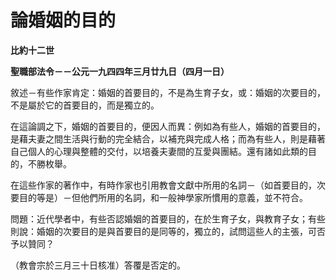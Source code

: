 # 論婚姻的目的


**比約十二世**

**聖職部法令－－公元一九四四年三月廿九日（四月一日）**





敘述－有些作家肯定：婚姻的首要目的，不是為生育子女，或：婚姻的次要目的，不是屬於它的首要目的，而是獨立的。

在這論調之下，婚姻的首要目的，便因人而異：例如為有些人，婚姻的首要目的，是藉夫妻之間生活與行動的完全結合，以補充與完成人格；而為有些人，則是藉著自己個人的心理與整體的交付，以培養夫妻間的互愛與團結。還有諸如此類的目的，不勝枚舉。

在這些作家的著作中，有時作家也引用教會文獻中所用的名詞－（如首要目的，次要目的等是）－但他們所用的名詞，和一般神學家所慣用的意義，並不符合。

問題：近代學者中，有些否認婚姻的首要目的，在於生育子女，與教育子女；有些則說：婚姻的次要目的是與首要目的是同等的，獨立的，試問這些人的主張，可否予以贊同？

（教會宗於三月三十日核准）答覆是否定的。

